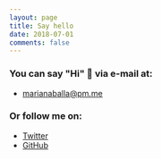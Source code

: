 ```yaml
---
layout: page
title: Say hello
date: 2018-07-01
comments: false
---
```


### You can say "Hi" 👋 via e-mail at:
* marianaballa@pm.me 

### Or follow me on:
* [Twitter](https://twitter.com/mariana_balla)
* [GitHub](https://github.com/marianaballa)
